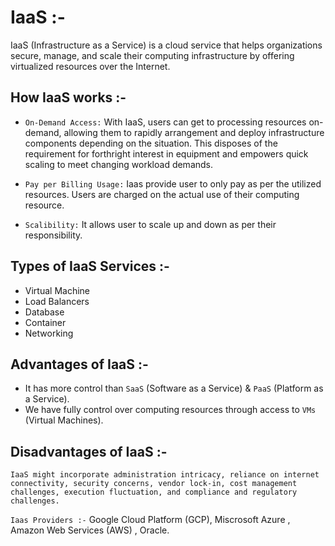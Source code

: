 # IaaS :-

IaaS (Infrastructure as a Service) is a cloud service that helps organizations secure, manage, and scale their computing infrastructure by offering virtualized resources over the Internet.

## How IaaS works :-

- `On-Demand Access:`
  With IaaS, users can get to processing resources on-demand, allowing them to rapidly arrangement and deploy infrastructure components depending on the situation. This disposes of the requirement for forthright interest in equipment and empowers quick scaling to meet changing workload demands.

- `Pay per Billing Usage:`
  Iaas provide user to only pay as per the utilized resources. Users are charged on the actual use of their computing resource.

- `Scalibility:`
  It allows user to scale up and down as per their responsibility.

## Types of IaaS Services :-

- Virtual Machine
- Load Balancers
- Database
- Container
- Networking

## Advantages of IaaS :-

- It has more control than `SaaS` (Software as a Service) & `PaaS` (Platform as a Service).
- We have fully control over computing resources through access to `VMs` (Virtual Machines).

## Disadvantages of IaaS :-

    IaaS might incorporate administration intricacy, reliance on internet connectivity, security concerns, vendor lock-in, cost management challenges, execution fluctuation, and compliance and regulatory challenges.

`Iaas Providers :-` Google Cloud Platform (GCP), Miscrosoft Azure , Amazon Web Services (AWS) , Oracle.
